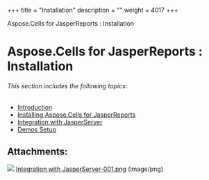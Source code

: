 +++
title = "Installation" 
description = "" 
weight = 4017 
+++

Aspose.Cells for JasperReports : Installation  

# Aspose.Cells for JasperReports : Installation


###### This section includes the following topics:  

*   [Introduction](https://docs2.aspose.com/cells/jasperreports/installation/introduction)
*   [Installing Aspose.Cells for JasperReports](https://docs2.aspose.com/cells/jasperreports/installation/installing+aspose.cells+for+jasperreports)
*   [Integration with JasperServer](https://docs2.aspose.com/cells/jasperreports/installation/integration+with+jasperserver)
*   [Demos Setup](https://docs2.aspose.com/cells/jasperreports/installation/demos+setup)

## Attachments:

![](https://docs2.aspose.com/cells/jasperreports/images/icons/bullet_blue.gif) [Integration with JasperServer-001.png](https://docs2.aspose.com/cells/jasperreports/attachments/6619155/6848536.png) (image/png)  

